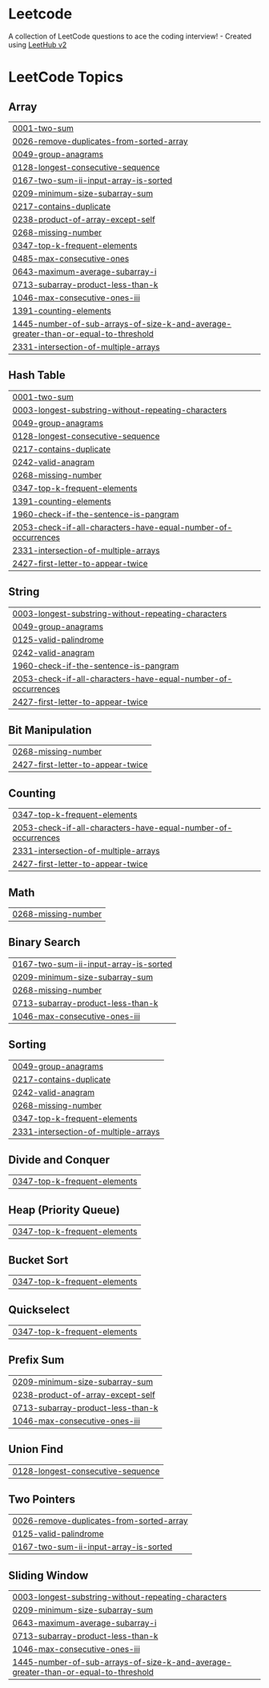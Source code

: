 # Leetcode
A collection of LeetCode questions to ace the coding interview! - Created using [LeetHub v2](https://github.com/arunbhardwaj/LeetHub-2.0)

<!---LeetCode Topics Start-->
# LeetCode Topics
## Array
|  |
| ------- |
| [0001-two-sum](https://github.com/noliw/Leetcode/tree/master/0001-two-sum) |
| [0026-remove-duplicates-from-sorted-array](https://github.com/noliw/Leetcode/tree/master/0026-remove-duplicates-from-sorted-array) |
| [0049-group-anagrams](https://github.com/noliw/Leetcode/tree/master/0049-group-anagrams) |
| [0128-longest-consecutive-sequence](https://github.com/noliw/Leetcode/tree/master/0128-longest-consecutive-sequence) |
| [0167-two-sum-ii-input-array-is-sorted](https://github.com/noliw/Leetcode/tree/master/0167-two-sum-ii-input-array-is-sorted) |
| [0209-minimum-size-subarray-sum](https://github.com/noliw/Leetcode/tree/master/0209-minimum-size-subarray-sum) |
| [0217-contains-duplicate](https://github.com/noliw/Leetcode/tree/master/0217-contains-duplicate) |
| [0238-product-of-array-except-self](https://github.com/noliw/Leetcode/tree/master/0238-product-of-array-except-self) |
| [0268-missing-number](https://github.com/noliw/Leetcode/tree/master/0268-missing-number) |
| [0347-top-k-frequent-elements](https://github.com/noliw/Leetcode/tree/master/0347-top-k-frequent-elements) |
| [0485-max-consecutive-ones](https://github.com/noliw/Leetcode/tree/master/0485-max-consecutive-ones) |
| [0643-maximum-average-subarray-i](https://github.com/noliw/Leetcode/tree/master/0643-maximum-average-subarray-i) |
| [0713-subarray-product-less-than-k](https://github.com/noliw/Leetcode/tree/master/0713-subarray-product-less-than-k) |
| [1046-max-consecutive-ones-iii](https://github.com/noliw/Leetcode/tree/master/1046-max-consecutive-ones-iii) |
| [1391-counting-elements](https://github.com/noliw/Leetcode/tree/master/1391-counting-elements) |
| [1445-number-of-sub-arrays-of-size-k-and-average-greater-than-or-equal-to-threshold](https://github.com/noliw/Leetcode/tree/master/1445-number-of-sub-arrays-of-size-k-and-average-greater-than-or-equal-to-threshold) |
| [2331-intersection-of-multiple-arrays](https://github.com/noliw/Leetcode/tree/master/2331-intersection-of-multiple-arrays) |
## Hash Table
|  |
| ------- |
| [0001-two-sum](https://github.com/noliw/Leetcode/tree/master/0001-two-sum) |
| [0003-longest-substring-without-repeating-characters](https://github.com/noliw/Leetcode/tree/master/0003-longest-substring-without-repeating-characters) |
| [0049-group-anagrams](https://github.com/noliw/Leetcode/tree/master/0049-group-anagrams) |
| [0128-longest-consecutive-sequence](https://github.com/noliw/Leetcode/tree/master/0128-longest-consecutive-sequence) |
| [0217-contains-duplicate](https://github.com/noliw/Leetcode/tree/master/0217-contains-duplicate) |
| [0242-valid-anagram](https://github.com/noliw/Leetcode/tree/master/0242-valid-anagram) |
| [0268-missing-number](https://github.com/noliw/Leetcode/tree/master/0268-missing-number) |
| [0347-top-k-frequent-elements](https://github.com/noliw/Leetcode/tree/master/0347-top-k-frequent-elements) |
| [1391-counting-elements](https://github.com/noliw/Leetcode/tree/master/1391-counting-elements) |
| [1960-check-if-the-sentence-is-pangram](https://github.com/noliw/Leetcode/tree/master/1960-check-if-the-sentence-is-pangram) |
| [2053-check-if-all-characters-have-equal-number-of-occurrences](https://github.com/noliw/Leetcode/tree/master/2053-check-if-all-characters-have-equal-number-of-occurrences) |
| [2331-intersection-of-multiple-arrays](https://github.com/noliw/Leetcode/tree/master/2331-intersection-of-multiple-arrays) |
| [2427-first-letter-to-appear-twice](https://github.com/noliw/Leetcode/tree/master/2427-first-letter-to-appear-twice) |
## String
|  |
| ------- |
| [0003-longest-substring-without-repeating-characters](https://github.com/noliw/Leetcode/tree/master/0003-longest-substring-without-repeating-characters) |
| [0049-group-anagrams](https://github.com/noliw/Leetcode/tree/master/0049-group-anagrams) |
| [0125-valid-palindrome](https://github.com/noliw/Leetcode/tree/master/0125-valid-palindrome) |
| [0242-valid-anagram](https://github.com/noliw/Leetcode/tree/master/0242-valid-anagram) |
| [1960-check-if-the-sentence-is-pangram](https://github.com/noliw/Leetcode/tree/master/1960-check-if-the-sentence-is-pangram) |
| [2053-check-if-all-characters-have-equal-number-of-occurrences](https://github.com/noliw/Leetcode/tree/master/2053-check-if-all-characters-have-equal-number-of-occurrences) |
| [2427-first-letter-to-appear-twice](https://github.com/noliw/Leetcode/tree/master/2427-first-letter-to-appear-twice) |
## Bit Manipulation
|  |
| ------- |
| [0268-missing-number](https://github.com/noliw/Leetcode/tree/master/0268-missing-number) |
| [2427-first-letter-to-appear-twice](https://github.com/noliw/Leetcode/tree/master/2427-first-letter-to-appear-twice) |
## Counting
|  |
| ------- |
| [0347-top-k-frequent-elements](https://github.com/noliw/Leetcode/tree/master/0347-top-k-frequent-elements) |
| [2053-check-if-all-characters-have-equal-number-of-occurrences](https://github.com/noliw/Leetcode/tree/master/2053-check-if-all-characters-have-equal-number-of-occurrences) |
| [2331-intersection-of-multiple-arrays](https://github.com/noliw/Leetcode/tree/master/2331-intersection-of-multiple-arrays) |
| [2427-first-letter-to-appear-twice](https://github.com/noliw/Leetcode/tree/master/2427-first-letter-to-appear-twice) |
## Math
|  |
| ------- |
| [0268-missing-number](https://github.com/noliw/Leetcode/tree/master/0268-missing-number) |
## Binary Search
|  |
| ------- |
| [0167-two-sum-ii-input-array-is-sorted](https://github.com/noliw/Leetcode/tree/master/0167-two-sum-ii-input-array-is-sorted) |
| [0209-minimum-size-subarray-sum](https://github.com/noliw/Leetcode/tree/master/0209-minimum-size-subarray-sum) |
| [0268-missing-number](https://github.com/noliw/Leetcode/tree/master/0268-missing-number) |
| [0713-subarray-product-less-than-k](https://github.com/noliw/Leetcode/tree/master/0713-subarray-product-less-than-k) |
| [1046-max-consecutive-ones-iii](https://github.com/noliw/Leetcode/tree/master/1046-max-consecutive-ones-iii) |
## Sorting
|  |
| ------- |
| [0049-group-anagrams](https://github.com/noliw/Leetcode/tree/master/0049-group-anagrams) |
| [0217-contains-duplicate](https://github.com/noliw/Leetcode/tree/master/0217-contains-duplicate) |
| [0242-valid-anagram](https://github.com/noliw/Leetcode/tree/master/0242-valid-anagram) |
| [0268-missing-number](https://github.com/noliw/Leetcode/tree/master/0268-missing-number) |
| [0347-top-k-frequent-elements](https://github.com/noliw/Leetcode/tree/master/0347-top-k-frequent-elements) |
| [2331-intersection-of-multiple-arrays](https://github.com/noliw/Leetcode/tree/master/2331-intersection-of-multiple-arrays) |
## Divide and Conquer
|  |
| ------- |
| [0347-top-k-frequent-elements](https://github.com/noliw/Leetcode/tree/master/0347-top-k-frequent-elements) |
## Heap (Priority Queue)
|  |
| ------- |
| [0347-top-k-frequent-elements](https://github.com/noliw/Leetcode/tree/master/0347-top-k-frequent-elements) |
## Bucket Sort
|  |
| ------- |
| [0347-top-k-frequent-elements](https://github.com/noliw/Leetcode/tree/master/0347-top-k-frequent-elements) |
## Quickselect
|  |
| ------- |
| [0347-top-k-frequent-elements](https://github.com/noliw/Leetcode/tree/master/0347-top-k-frequent-elements) |
## Prefix Sum
|  |
| ------- |
| [0209-minimum-size-subarray-sum](https://github.com/noliw/Leetcode/tree/master/0209-minimum-size-subarray-sum) |
| [0238-product-of-array-except-self](https://github.com/noliw/Leetcode/tree/master/0238-product-of-array-except-self) |
| [0713-subarray-product-less-than-k](https://github.com/noliw/Leetcode/tree/master/0713-subarray-product-less-than-k) |
| [1046-max-consecutive-ones-iii](https://github.com/noliw/Leetcode/tree/master/1046-max-consecutive-ones-iii) |
## Union Find
|  |
| ------- |
| [0128-longest-consecutive-sequence](https://github.com/noliw/Leetcode/tree/master/0128-longest-consecutive-sequence) |
## Two Pointers
|  |
| ------- |
| [0026-remove-duplicates-from-sorted-array](https://github.com/noliw/Leetcode/tree/master/0026-remove-duplicates-from-sorted-array) |
| [0125-valid-palindrome](https://github.com/noliw/Leetcode/tree/master/0125-valid-palindrome) |
| [0167-two-sum-ii-input-array-is-sorted](https://github.com/noliw/Leetcode/tree/master/0167-two-sum-ii-input-array-is-sorted) |
## Sliding Window
|  |
| ------- |
| [0003-longest-substring-without-repeating-characters](https://github.com/noliw/Leetcode/tree/master/0003-longest-substring-without-repeating-characters) |
| [0209-minimum-size-subarray-sum](https://github.com/noliw/Leetcode/tree/master/0209-minimum-size-subarray-sum) |
| [0643-maximum-average-subarray-i](https://github.com/noliw/Leetcode/tree/master/0643-maximum-average-subarray-i) |
| [0713-subarray-product-less-than-k](https://github.com/noliw/Leetcode/tree/master/0713-subarray-product-less-than-k) |
| [1046-max-consecutive-ones-iii](https://github.com/noliw/Leetcode/tree/master/1046-max-consecutive-ones-iii) |
| [1445-number-of-sub-arrays-of-size-k-and-average-greater-than-or-equal-to-threshold](https://github.com/noliw/Leetcode/tree/master/1445-number-of-sub-arrays-of-size-k-and-average-greater-than-or-equal-to-threshold) |
<!---LeetCode Topics End-->